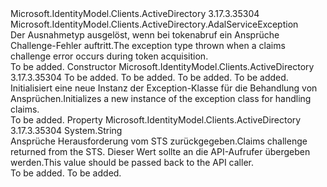 <Type Name="AdalClaimChallengeException" FullName="Microsoft.IdentityModel.Clients.ActiveDirectory.AdalClaimChallengeException">
  <TypeSignature Language="C#" Value="public class AdalClaimChallengeException : Microsoft.IdentityModel.Clients.ActiveDirectory.AdalServiceException" />
  <TypeSignature Language="ILAsm" Value=".class public auto ansi beforefieldinit AdalClaimChallengeException extends Microsoft.IdentityModel.Clients.ActiveDirectory.AdalServiceException" />
  <TypeSignature Language="DocId" Value="T:Microsoft.IdentityModel.Clients.ActiveDirectory.AdalClaimChallengeException" />
  <TypeSignature Language="VB.NET" Value="Public Class AdalClaimChallengeException&#xA;Inherits AdalServiceException" />
  <TypeSignature Language="F#" Value="type AdalClaimChallengeException = class&#xA;    inherit AdalServiceException" />
  <AssemblyInfo>
    <AssemblyName>Microsoft.IdentityModel.Clients.ActiveDirectory</AssemblyName>
    <AssemblyVersion>3.17.3.35304</AssemblyVersion>
  </AssemblyInfo>
  <Base>
    <BaseTypeName>Microsoft.IdentityModel.Clients.ActiveDirectory.AdalServiceException</BaseTypeName>
  </Base>
  <Interfaces />
  <Docs>
    <summary>
            <span data-ttu-id="ee6c5-101">Der Ausnahmetyp ausgelöst, wenn bei tokenabruf ein Ansprüche Challenge-Fehler auftritt.</span><span class="sxs-lookup"><span data-stu-id="ee6c5-101">The exception type thrown when a claims challenge error occurs during token acquisition.</span></span>
            </summary>
    <remarks>To be added.</remarks>
  </Docs>
  <Members>
    <Member MemberName=".ctor">
      <MemberSignature Language="C#" Value="public AdalClaimChallengeException (string errorCode, string message, Exception innerException, string claims);" />
      <MemberSignature Language="ILAsm" Value=".method public hidebysig specialname rtspecialname instance void .ctor(string errorCode, string message, class System.Exception innerException, string claims) cil managed" />
      <MemberSignature Language="DocId" Value="M:Microsoft.IdentityModel.Clients.ActiveDirectory.AdalClaimChallengeException.#ctor(System.String,System.String,System.Exception,System.String)" />
      <MemberSignature Language="VB.NET" Value="Public Sub New (errorCode As String, message As String, innerException As Exception, claims As String)" />
      <MemberSignature Language="F#" Value="new Microsoft.IdentityModel.Clients.ActiveDirectory.AdalClaimChallengeException : string * string * Exception * string -&gt; Microsoft.IdentityModel.Clients.ActiveDirectory.AdalClaimChallengeException" Usage="new Microsoft.IdentityModel.Clients.ActiveDirectory.AdalClaimChallengeException (errorCode, message, innerException, claims)" />
      <MemberType>Constructor</MemberType>
      <AssemblyInfo>
        <AssemblyName>Microsoft.IdentityModel.Clients.ActiveDirectory</AssemblyName>
        <AssemblyVersion>3.17.3.35304</AssemblyVersion>
      </AssemblyInfo>
      <Parameters>
        <Parameter Name="errorCode" Type="System.String" />
        <Parameter Name="message" Type="System.String" />
        <Parameter Name="innerException" Type="System.Exception" />
        <Parameter Name="claims" Type="System.String" />
      </Parameters>
      <Docs>
        <param name="errorCode">To be added.</param>
        <param name="message">To be added.</param>
        <param name="innerException">To be added.</param>
        <param name="claims">To be added.</param>
        <summary>
            <span data-ttu-id="ee6c5-102">Initialisiert eine neue Instanz der Exception-Klasse für die Behandlung von Ansprüchen.</span><span class="sxs-lookup"><span data-stu-id="ee6c5-102">Initializes a new instance of the exception class for handling claims.</span></span>
            </summary>
        <remarks>To be added.</remarks>
      </Docs>
    </Member>
    <Member MemberName="Claims">
      <MemberSignature Language="C#" Value="public string Claims { get; }" />
      <MemberSignature Language="ILAsm" Value=".property instance string Claims" />
      <MemberSignature Language="DocId" Value="P:Microsoft.IdentityModel.Clients.ActiveDirectory.AdalClaimChallengeException.Claims" />
      <MemberSignature Language="VB.NET" Value="Public ReadOnly Property Claims As String" />
      <MemberSignature Language="F#" Value="member this.Claims : string" Usage="Microsoft.IdentityModel.Clients.ActiveDirectory.AdalClaimChallengeException.Claims" />
      <MemberType>Property</MemberType>
      <AssemblyInfo>
        <AssemblyName>Microsoft.IdentityModel.Clients.ActiveDirectory</AssemblyName>
        <AssemblyVersion>3.17.3.35304</AssemblyVersion>
      </AssemblyInfo>
      <ReturnValue>
        <ReturnType>System.String</ReturnType>
      </ReturnValue>
      <Docs>
        <summary>
            <span data-ttu-id="ee6c5-103">Ansprüche Herausforderung vom STS zurückgegeben.</span><span class="sxs-lookup"><span data-stu-id="ee6c5-103">Claims challenge returned from the STS.</span></span> <span data-ttu-id="ee6c5-104">Dieser Wert sollte an die API-Aufrufer übergeben werden.</span><span class="sxs-lookup"><span data-stu-id="ee6c5-104">This value should be passed back to the API caller.</span></span>
            </summary>
        <value>To be added.</value>
        <remarks>To be added.</remarks>
      </Docs>
    </Member>
  </Members>
</Type>